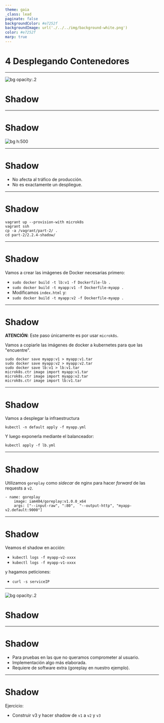 ```yaml
---
theme: gaia
_class: lead
paginate: false
backgroundColor: #e7252f
backgroundImage: url('./../../img/background-white.png')
color: #e7252f
marp: true
---
```

<!-- _backgroundImage: url('./../../img/background-red.png') -->
<!-- _color: white -->

# 4 Desplegando Contenedores

---
![bg opacity:.2](https://66.media.tumblr.com/35767e66058164ec09bcd823c2a0868a/tumblr_n78rw4FsRC1tebgrfo2_500.gif)
# Shadow

---
# Shadow
![bg h:500](https://image.slidesharecdn.com/wso2conasia2018microservicescontainersandbeyond-180810094628/95/wso2con-asia-2018-microservices-containers-and-beyond-19-638.jpg?cb=1533894559)

---
# Shadow

- No afecta al tráfico de producción.
- No es exactamente un despliegue.

---
# Shadow

```
vagrant up --provision-with microk8s
vagrant ssh
cp -a /vagrant/part-2/ .
cd part-2/2.2.4-shadow/
```

---
# Shadow

Vamos a crear las imágenes de Docker necesarias primero:

- `sudo docker build -t lb:v1 -f Dockerfile-lb .`
- `sudo docker build -t myapp:v1 -f Dockerfile-myapp .`
- Modificamos `index.html` y:
- `sudo docker build -t myapp:v2 -f Dockerfile-myapp .`

---
# Shadow

**ATENCIÓN**: Este paso únicamente es por usar `microk8s`.

Vamos a copiarle las imágenes de docker a kubernetes para que las "encuentre".

```
sudo docker save myapp:v1 > myapp:v1.tar
sudo docker save myapp:v2 > myapp:v2.tar
sudo docker save lb:v1 > lb:v1.tar
microk8s.ctr image import myapp:v1.tar
microk8s.ctr image import myapp:v2.tar
microk8s.ctr image import lb:v1.tar
```

---
# Shadow

Vamos a desplegar la infraestructura

`kubectl -n default apply -f myapp.yml`

Y luego exponerla mediante el balanceador:

`kubectl apply -f lb.yml`

---
# Shadow

Utilizamos `goreplay` como _sidecar_ de nginx para hacer _forward_ de las requests a `v2`.

```
- name: goreplay
    image: iam404/goreplay:v1.0.0_x64
    args: ["--input-raw", ":80",  "--output-http", "myapp-v2.default:9000"]
```

---
# Shadow

Veamos el shadow en acción:

- `kubectl logs -f myapp-v2-xxxx`
- `kubectl logs -f myapp-v1-xxxx`

y hagamos peticiones:

- `curl -s serviceIP`

---
![bg opacity:.2](https://imagenes.20minutos.es/files/image_656_370/uploads/imagenes/2019/05/21/957237.jpg)
# Shadow

---
# Shadow

- Para pruebas en las que no queramos comprometer al usuario.
- Implementación algo más elaborada.
- Requiere de software extra (goreplay en nuestro ejemplo).

---
# Shadow

Ejercicio:

- Construir v3 y hacer shadow de `v1` a `v2` y `v3`
